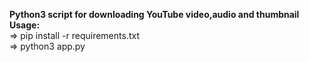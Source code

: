 **Python3 script for downloading YouTube video,audio and thumbnail**<br>
**Usage:**<br>
=> pip install -r requirements.txt<br>
=> python3 app.py

